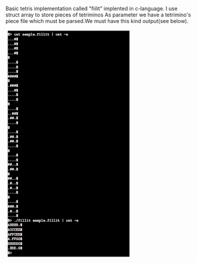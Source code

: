 Basic tetris implementation called "fiilit" implented in c-language.
I use struct array to store pieces of tetriminos
As parameter we have a tetrimino's piece file which must be parsed.We must have this kind output(see below).

![alt tag](image.png)

